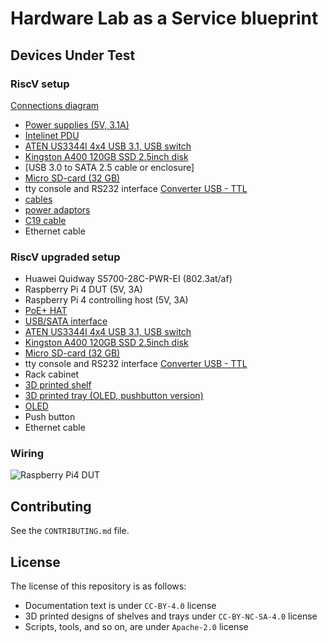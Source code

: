 <!--
SPDX-FileCopyrightText: Huawei Inc.

SPDX-License-Identifier: CC-BY-4.0
-->
# Hardware Lab as a Service blueprint

## Devices Under Test

### RiscV setup
[Connections diagram](https:)
- [Power supplies (5V, 3.1A)](https://botland.com.pl/zasilacze-dogniazdkowe/7819-zasilacz-extreme-usb-31-typ-c-usb-5v-31a-do-raspberry-pi-4b-5901445617400.html)
- [Intelinet PDU](https://www.komputronik.pl/product/592881/intellinet-listwa-zasilajaca-pdu-1u-zarzadzalna-po-ip-z-wyswietlaczem-do-szaf-rack-19-.html)
- [ATEN US3344I 4x4 USB 3.1, USB switch](https://www.amazon.pl/gp/product/B07N2ZXCHF)
- [Kingston A400 120GB SSD 2.5inch disk](https://www.euro.com.pl/dyski-wewnetrzne-ssd/kingston-a400-120gb.bhtml)
- [USB 3.0 to SATA 2.5 cable or enclosure]
- [Micro SD-card (32 GB)](https://www.amazon.com/Sandisk-Ultra-Micro-UHS-I-Adapter/dp/B073K14CVB)
- tty console and RS232 interface [Converter USB - TTL](https://elty.pl/pl/p/Konwerter-USB-na-RS232RS485TTL-z-izolacja./2468?utm_source=ceneo&utm_medium=referral)
- [cables](https://www.x-kom.pl/p/64439-kabel-zasilajacy-gembird-przedluzacz-c13-c14-18m.html)
- [power adaptors](https://www.x-kom.pl/p/263244-kabel-zasilajacy-gembird-kabel-schuko-c14-15cm.html)
- [C19 cable](https://www.komputronik.pl/product/444068/lanberg-zasilajacy-schuko-c19-1-8m.html?snrai_campaign=qoNfz1oNDbnp&snrai_id=bf8e4475-3b25-41aa-b94a-e049c681d30e)
- Ethernet cable

### RiscV upgraded setup
- Huawei Quidway S5700-28C-PWR-EI (802.3at/af)
- Raspberry Pi 4 DUT (5V, 3A)
- Raspberry Pi 4 controlling host (5V, 3A)
- [PoE+ HAT](https://www.amazon.de/gp/product/B0928ZD7QQ)
- [USB/SATA interface](https://www.amazon.de/gp/product/B06XCV1W97)
- [ATEN US3344I 4x4 USB 3.1, USB switch](https://www.amazon.pl/gp/product/B07N2ZXCHF)
- [Kingston A400 120GB SSD 2.5inch disk](https://www.euro.com.pl/dyski-wewnetrzne-ssd/kingston-a400-120gb.bhtml)
- [Micro SD-card (32 GB)](https://www.amazon.com/Sandisk-Ultra-Micro-UHS-I-Adapter/dp/B073K14CVB)
- tty console and RS232 interface [Converter USB - TTL](https://elty.pl/pl/p/Konwerter-USB-na-RS232RS485TTL-z-izolacja./2468?utm_source=ceneo&utm_medium=referral)
- Rack cabinet
- [3D printed shelf](https://gitlab.eclipse.org/pastanki/HLaaS/-/blob/main/3D_shelves/README.md)
- [3D printed tray (OLED, pushbutton version)](https://www.printables.com/model/69176-1u-raspberry-pi-rack-with-moduler-trays/files#preview)
- [OLED](https://www.amazon.de/gp/product/B07BDFXFRK)
- Push button
- Ethernet cable

### Wiring

![Raspberry Pi4 DUT](../dut_diagrams/SVG/rpi4_dut.svg)

## Contributing

See the `CONTRIBUTING.md` file.

## License

The license of this repository is as follows:

* Documentation text is under `CC-BY-4.0` license
* 3D printed designs of shelves and trays under `CC-BY-NC-SA-4.0` license
* Scripts, tools, and so on, are under `Apache-2.0` license
